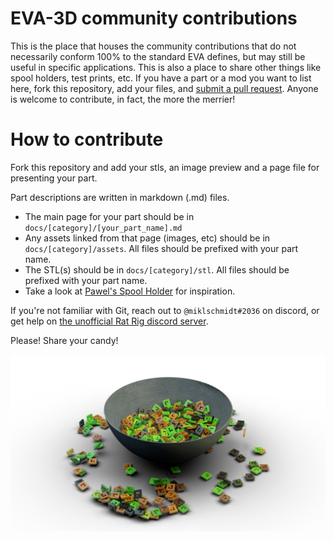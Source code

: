 # EVA-3D community contributions
This is the place that houses the community contributions that do not necessarily conform 100% to the standard EVA defines, but may still be useful in specific applications. This is also a place to share other things like spool holders, test prints, etc. If you have a part or a mod you want to list here, fork this repository, add your files, and [submit a pull request](https://github.com/EVA-3D/contrib-extras/pulls). Anyone is welcome to contribute, in fact, the more the merrier!

# How to contribute
Fork this repository and add your stls, an image preview and a page file for presenting your part.

Part descriptions are written in markdown (.md) files.

* The main page for your part should be in `docs/[category]/[your_part_name].md`
* Any assets linked from that page (images, etc) should be in `docs/[category]/assets`. All files should be prefixed with your part name.
* The STL(s) should be in `docs/[category]/stl`. All files should be prefixed with your part name.
* Take a look at [Pawel's Spool Holder](https://github.com/EVA-3D/contrib-extras/tree/main/docs/spool_holders) for inspiration.

If you're not familiar with Git, reach out to `@miklschmidt#2036` on discord, or get help on [the unofficial Rat Rig discord server](https://discord.gg/D62e8XNeYa).

Please! Share your candy!

![candy](docs/assets/candy_bowl.png)
